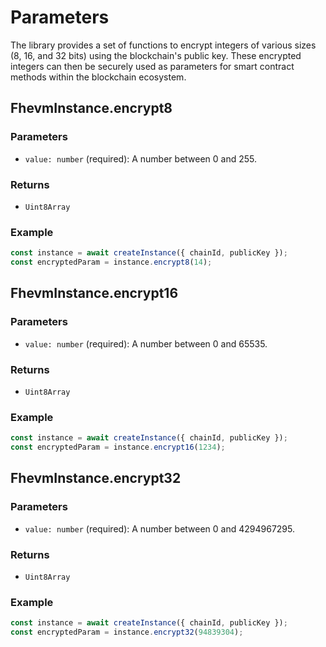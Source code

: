 # Parameters

The library provides a set of functions to encrypt integers of various sizes (8, 16, and 32 bits) using the blockchain's public key. These encrypted integers can then be securely used as parameters for smart contract methods within the blockchain ecosystem.

## FhevmInstance.encrypt8

### Parameters

- `value: number` (required): A number between 0 and 255.

### Returns

- `Uint8Array`

### Example

```javascript
const instance = await createInstance({ chainId, publicKey });
const encryptedParam = instance.encrypt8(14);
```

## FhevmInstance.encrypt16

### Parameters

- `value: number` (required): A number between 0 and 65535.

### Returns

- `Uint8Array`

### Example

```javascript
const instance = await createInstance({ chainId, publicKey });
const encryptedParam = instance.encrypt16(1234);
```

## FhevmInstance.encrypt32

### Parameters

- `value: number` (required): A number between 0 and 4294967295.

### Returns

- `Uint8Array`

### Example

```javascript
const instance = await createInstance({ chainId, publicKey });
const encryptedParam = instance.encrypt32(94839304);
```
